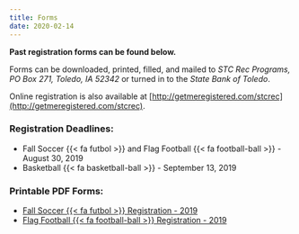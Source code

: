```yaml
---
title: Forms
date: 2020-02-14
---
```

**Past registration forms can be found below.**

Forms can be downloaded, printed, filled, and mailed to _STC Rec Programs, PO Box 271, Toledo, IA 52342_ or turned in to the _State Bank of Toledo_.

Online registration is also available at [http://getmeregistered.com/stcrec](http://getmeregistered.com/stcrec).


### Registration Deadlines:

  - Fall Soccer {{< fa futbol >}} and Flag Football {{< fa football-ball >}} - August 30, 2019
  - Basketball {{< fa basketball-ball >}} - September 13, 2019

### Printable PDF Forms:

  - [Fall Soccer {{< fa futbol >}} Registration - 2019](/pdf-forms/19FallSoccerRegistration.pdf)
  - [Flag Football {{< fa football-ball >}} Registration - 2019](/pdf-forms/19FootballRegistration.pdf)
